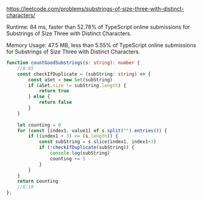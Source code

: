 https://leetcode.com/problems/substrings-of-size-three-with-distinct-characters/



Runtime: 84 ms, faster than 52.78% of TypeScript online submissions for Substrings of Size Three with Distinct Characters.

Memory Usage: 47.5 MB, less than 5.55% of TypeScript online submissions for Substrings of Size Three with Distinct Characters.



```typescript
function countGoodSubstrings(s: string): number {
    //8:05
    const checkIfDuplicate = (subString: string) => {
        const aSet = new Set(subString)
        if (aSet.size != subString.length) {
            return true
        } else {
            return false
        }
    }
    
    let counting = 0
    for (const [index1, value1] of s.split("").entries()) {
        if ((index1 + 3) <= (s.length)) {
            const subString = s.slice(index1, index1+3)
            if (!checkIfDuplicate(subString)) {
                console.log(subString)
                counting += 1
            }
        }
    }
    return counting
    //8:10
};
```
